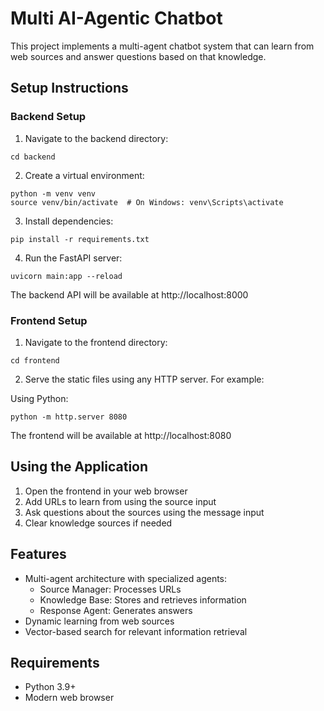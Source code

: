 
# Multi AI-Agentic Chatbot

This project implements a multi-agent chatbot system that can learn from web sources and answer questions based on that knowledge.

## Setup Instructions

### Backend Setup

1. Navigate to the backend directory:
```
cd backend
```

2. Create a virtual environment:
```
python -m venv venv
source venv/bin/activate  # On Windows: venv\Scripts\activate
```

3. Install dependencies:
```
pip install -r requirements.txt
```

4. Run the FastAPI server:
```
uvicorn main:app --reload
```

The backend API will be available at http://localhost:8000

### Frontend Setup

1. Navigate to the frontend directory:
```
cd frontend
```

2. Serve the static files using any HTTP server. For example:

Using Python:
```
python -m http.server 8080
```

The frontend will be available at http://localhost:8080

## Using the Application

1. Open the frontend in your web browser
2. Add URLs to learn from using the source input
3. Ask questions about the sources using the message input
4. Clear knowledge sources if needed

## Features 
- Multi-agent architecture with specialized agents:
  - Source Manager: Processes URLs
  - Knowledge Base: Stores and retrieves information
  - Response Agent: Generates answers
- Dynamic learning from web sources
- Vector-based search for relevant information retrieval

## Requirements
- Python 3.9+
- Modern web browser
